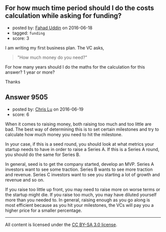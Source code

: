 ## For how much time period should I do the costs calculation while asking for funding?

- posted by: [Fahad Uddin](https://stackexchange.com/users/160083/fahad-uddin) on 2016-06-18
- tagged: `funding`
- score: 3

<p>I am writing my first business plan. The VC asks,</p>

<blockquote>
  <p>"How much money do you need?"</p>
</blockquote>

<p>For how many years should I do the maths for the calculation for this answer? 1 year or more?</p>

<p>Thanks</p>



## Answer 9505

- posted by: [Chris Lu](https://stackexchange.com/users/8623306/chris-lu) on 2016-06-19
- score: 6

<p>When it comes to raising money, both raising too much and too little are bad. The best way of determining this is to set certain milestones and try to calculate how much money you need to hit the milestone.</p>

<p>In your case, if this is a seed round, you should look at what metrics your startup needs to have in order to raise a Series A. If this is a Series A round, you should do the same for Series B.</p>

<p>In general, seed is to get the company started, develop an MVP. Series A investors want to see some traction. Series B wants to see more traction and revenue. Series C investors want to see you starting a lot of growth and revenue and so on.</p>

<p>If you raise too little up front, you may need to raise more on worse terms or the startup might die. If you raise too much, you may have diluted yourself more than you needed to. In general, raising enough as you go along is most efficient because as you hit your milestones, the VCs will pay you a higher price for a smaller percentage.</p>




---

All content is licensed under the [CC BY-SA 3.0 license](https://creativecommons.org/licenses/by-sa/3.0/).
